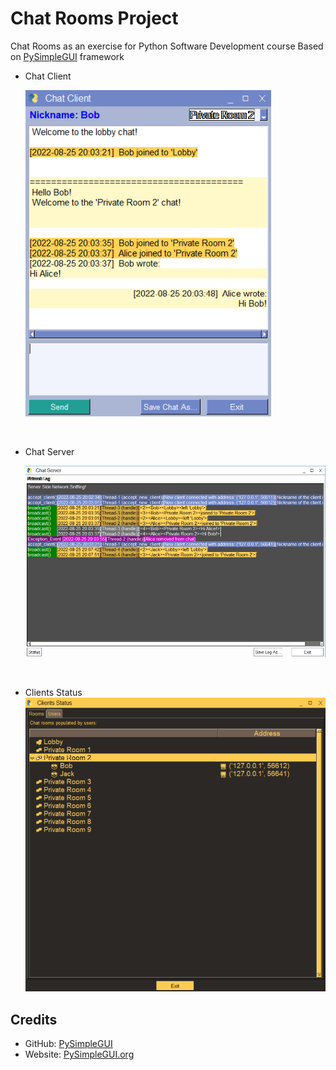 # Chat Rooms Project
 Chat Rooms as an exercise for Python Software Development course
 Based on [PySimpleGUI](https://github.com/PySimpleGUI) framework

- Chat Client

   ![Chat Client](screenshots/Client.png?raw=true)

   ​

- Chat Server

   ![Chat Server](screenshots/Server.png)

   ​



- Clients Status
   ![Chat Status](screenshots/Status.png)





## Credits

- GitHub: [PySimpleGUI](https://github.com/PySimpleGUI)
- Website: [PySimpleGUI.org](https://PySimpleGUI.org)

